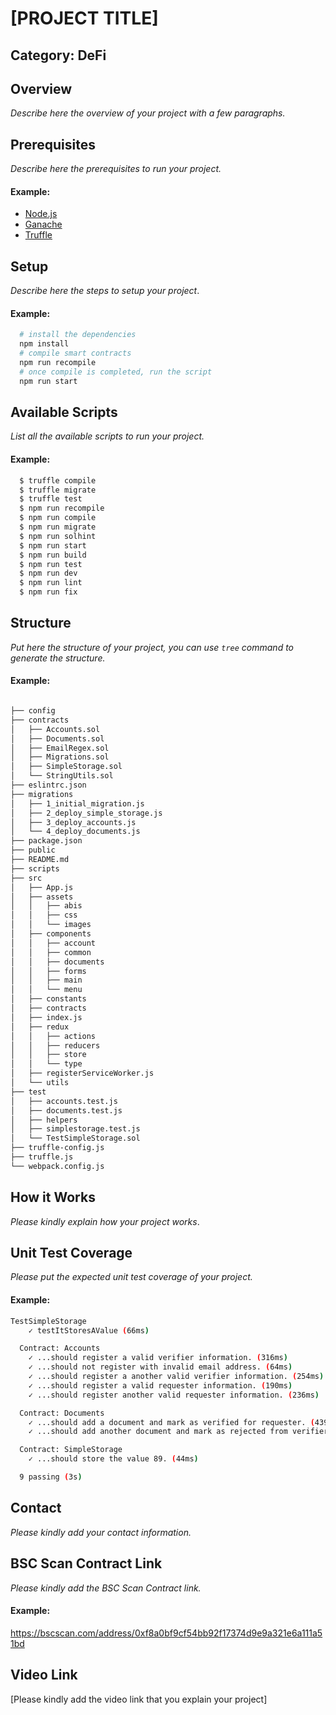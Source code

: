 
# [PROJECT TITLE]

## Category: DeFi

## Overview

_Describe here the overview of your project with a few paragraphs._

## Prerequisites

_Describe here the prerequisites to run your project._

#### Example:
- [Node.js](https://nodejs.org/en/)
- [Ganache](https://truffleframework.com/ganache)
- [Truffle](https://truffleframework.com/truffle)

## Setup

_Describe here the steps to setup your project_.

#### Example:
```sh
  # install the dependencies
  npm install
  # compile smart contracts
  npm run recompile
  # once compile is completed, run the script
  npm run start
```

## Available Scripts

_List all the available scripts to run your project._

#### Example:
```sh
  $ truffle compile
  $ truffle migrate
  $ truffle test
  $ npm run recompile
  $ npm run compile
  $ npm run migrate
  $ npm run solhint
  $ npm run start
  $ npm run build
  $ npm run test
  $ npm run dev
  $ npm run lint
  $ npm run fix
```

## Structure

_Put here the structure of your project, you can use `tree` command to generate the structure._

#### Example:
```sh

├── config
├── contracts
│   ├── Accounts.sol
│   ├── Documents.sol
│   ├── EmailRegex.sol
│   ├── Migrations.sol
│   ├── SimpleStorage.sol
│   └── StringUtils.sol
├── eslintrc.json
├── migrations
│   ├── 1_initial_migration.js
│   ├── 2_deploy_simple_storage.js
│   ├── 3_deploy_accounts.js
│   └── 4_deploy_documents.js
├── package.json
├── public
├── README.md
├── scripts
├── src
│   ├── App.js
│   ├── assets
│   │   ├── abis
│   │   ├── css
│   │   └── images
│   ├── components
│   │   ├── account
│   │   ├── common
│   │   ├── documents
│   │   ├── forms
│   │   ├── main
│   │   └── menu
│   ├── constants
│   ├── contracts
│   ├── index.js
│   ├── redux
│   │   ├── actions
│   │   ├── reducers
│   │   ├── store
│   │   └── type
│   ├── registerServiceWorker.js
│   └── utils
├── test
│   ├── accounts.test.js
│   ├── documents.test.js
│   ├── helpers
│   ├── simplestorage.test.js
│   └── TestSimpleStorage.sol
├── truffle-config.js
├── truffle.js
└── webpack.config.js
```

## How it Works

_Please kindly explain how your project works_.

## Unit Test Coverage

_Please put the expected unit test coverage of your project._

#### Example:
```sh
TestSimpleStorage
    ✓ testItStoresAValue (66ms)

  Contract: Accounts
    ✓ ...should register a valid verifier information. (316ms)
    ✓ ...should not register with invalid email address. (64ms)
    ✓ ...should register a another valid verifier information. (254ms)
    ✓ ...should register a valid requester information. (190ms)
    ✓ ...should register another valid requester information. (236ms)

  Contract: Documents
    ✓ ...should add a document and mark as verified for requester. (439ms)
    ✓ ...should add another document and mark as rejected from verifier. (444ms)

  Contract: SimpleStorage
    ✓ ...should store the value 89. (44ms)

  9 passing (3s)
```

## Contact

_Please kindly add your contact information._

## BSC Scan Contract Link

_Please kindly add the BSC Scan Contract link._

#### Example:
https://bscscan.com/address/0xf8a0bf9cf54bb92f17374d9e9a321e6a111a51bd

## Video Link

[Please kindly add the video link that you explain your project]